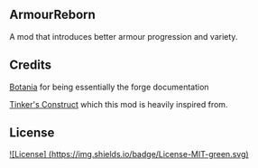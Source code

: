 ## ArmourReborn
A mod that introduces better armour progression and variety.

## Credits
[Botania](https://github.com/Vazkii/Botania) for being essentially the forge documentation

[Tinker's Construct](https://github.com/SlimeKnights/TinkersConstruct) which this mod is heavily inspired from.

## License
[![License] (https://img.shields.io/badge/License-MIT-green.svg)](https://github.com/MightyCupcakes/ArmourReborn/blob/master/LICENSE)